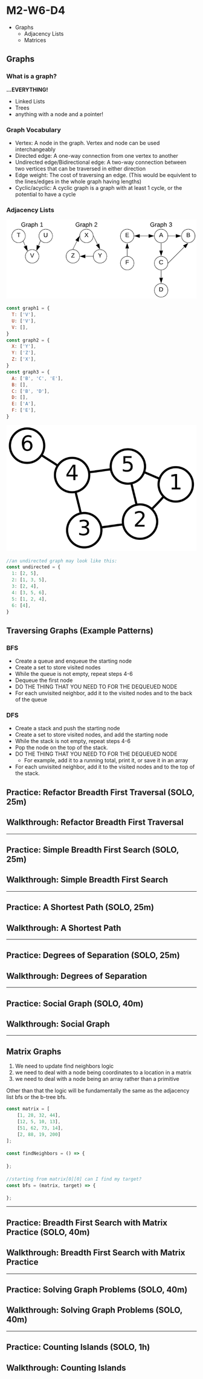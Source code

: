 # M2-W6-D4

- Graphs
    - Adjacency Lists
    - Matrices

## Graphs

### What is a graph?

**...EVERYTHING!**

- Linked Lists
- Trees
- anything with a node and a pointer!

### Graph Vocabulary

- Vertex: A node in the graph. Vertex and node can be used interchangeably
- Directed edge: A one-way connection from one vertex to another
- Undirected edge/Bidirectional edge: A two-way connection between two vertices
  that can be traversed in either direction
- Edge weight: The cost of traversing an edge. (This would be equivlent to the
  lines/edges in the whole graph having lengths)
- Cyclic/acyclic: A cyclic graph is a graph with at least 1 cycle, or the
  potential to have a cycle

### Adjacency Lists

![graphs](./graphs.png)

```js
const graph1 = {
  T: ['V'],
  U: ['V'],
  V: [],
}
const graph2 = {
  X: ['Y'],
  Y: ['Z'],
  Z: ['X'],
}
const graph3 = {
  A: ['B', 'C', 'E'],
  B: [],
  C: ['B', 'D'],
  D: [],
  E: ['A'],
  F: ['E'],
}
```

![undirected](./undirected.svg)

```js
//an undirected graph may look like this:
const undirected = {
  1: [2, 5],
  2: [1, 3, 5],
  3: [2, 4],
  4: [3, 5, 6],
  5: [1, 2, 4],
  6: [4],
}
```

## Traversing Graphs (Example Patterns)

### BFS

- Create a queue and enqueue the starting node
- Create a set to store visited nodes
- While the queue is not empty, repeat steps 4-6
- Dequeue the first node
- DO THE THING THAT YOU NEED TO FOR THE DEQUEUED NODE
- For each unvisited neighbor, add it to the visited nodes and to the back of
   the queue

### DFS

- Create a stack and push the starting node
- Create a set to store visited nodes, and add the starting node
- While the stack is not empty, repeat steps 4-6
- Pop the node on the top of the stack.
- DO THE THING THAT YOU NEED TO FOR THE DEQUEUED NODE
    -  For example, add it to a running total, print it, or save it in an array
- For each unvisited neighbor, add it to the visited nodes and to the top
   of the stack.

## Practice: Refactor Breadth First Traversal (SOLO, 25m)

## Walkthrough: Refactor Breadth First Traversal 

---

## Practice: Simple Breadth First Search (SOLO, 25m)

## Walkthrough: Simple Breadth First Search

---

## Practice: A Shortest Path (SOLO, 25m)

## Walkthrough: A Shortest Path

---

## Practice: Degrees of Separation (SOLO, 25m)

## Walkthrough: Degrees of Separation

---

## Practice: Social Graph (SOLO, 40m)

## Walkthrough: Social Graph

---

## Matrix Graphs

1. We need to update find neighbors logic
2. we need to deal with a node being coordinates to a location in a matrix
3. we need to deal with a node being an array rather than a primitive

Other than that the logic will be fundamentally the same as the adjacency list bfs or the b-tree bfs.

```js
const matrix = [
    [1, 28, 32, 44],
    [12, 5, 10, 13],
    [51, 62, 73, 14],
    [2, 88, 19, 200]
];

const findNeighbors = () => {

};

//starting from matrix[0][0] can I find my target?
const bfs = (matrix, target) => {

};
```

---

## Practice: Breadth First Search with Matrix Practice (SOLO, 40m)

## Walkthrough: Breadth First Search with Matrix Practice

---

## Practice: Solving Graph Problems (SOLO, 40m)

## Walkthrough: Solving Graph Problems (SOLO, 40m)

---

## Practice: Counting Islands (SOLO, 1h)

## Walkthrough: Counting Islands

